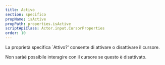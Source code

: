 ```yaml
---
title: Activo
section: specifico
propName: isActive
propPath: properties.isActive
scriptApiClass: Actor.input.CursorProperties
order: 10
---
```

La proprietà specifica `Attivo?' consente di attivare o disattivare il cursore.

Non saràè possibile interagire con il cursore se questo è disattivato.
